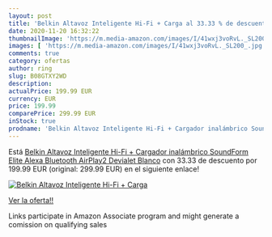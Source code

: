 ```yaml
---
layout: post
title: 'Belkin Altavoz Inteligente Hi-Fi + Carga al 33.33 % de descuento'
date: 2020-11-20 16:32:22
thumbnailImage: 'https://m.media-amazon.com/images/I/41wxj3voRvL._SL200_.jpg'
images: [ 'https://m.media-amazon.com/images/I/41wxj3voRvL._SL200_.jpg' ]
comments: true
category: ofertas
author: ring
slug: B08GTXY2WD
description:
actualPrice: 199.99 EUR
currency: EUR
price: 199.99
comparePrice: 299.99 EUR
inStock: true
prodname: 'Belkin Altavoz Inteligente Hi-Fi + Cargador inalámbrico SoundForm Elite  Alexa  Bluetooth  AirPlay2  Devialet   Blanco'
---
```


Está [Belkin Altavoz Inteligente Hi-Fi + Cargador inalámbrico SoundForm Elite  Alexa  Bluetooth  AirPlay2  Devialet   Blanco](https://www.amazon.es/dp/B08GTXY2WD/?tag=tolees-21) con 33.33 de descuento por 199.99 EUR (original: 299.99 EUR) en el siguiente enlace!

[![Belkin Altavoz Inteligente Hi-Fi + Carga](https://m.media-amazon.com/images/I/41wxj3voRvL._SL200_.jpg)](https://www.amazon.es/dp/B08GTXY2WD/?tag=tolees-21)

[Ver la oferta!!](https://www.amazon.es/dp/B08GTXY2WD/?tag=tolees-21)

Links participate in Amazon Associate program and might generate a comission on qualifying sales


